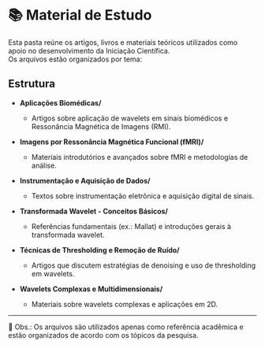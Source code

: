 # 📚 Material de Estudo

Esta pasta reúne os artigos, livros e materiais teóricos utilizados como apoio no desenvolvimento da Iniciação Científica.  
Os arquivos estão organizados por tema:

## Estrutura

- **Aplicações Biomédicas/**  
  - Artigos sobre aplicação de wavelets em sinais biomédicos e Ressonância Magnética de Imagens (RMI).  

- **Imagens por Ressonância Magnética Funcional (fMRI)/**  
  - Materiais introdutórios e avançados sobre fMRI e metodologias de análise.  

- **Instrumentação e Aquisição de Dados/**  
  - Textos sobre instrumentação eletrônica e aquisição digital de sinais.  

- **Transformada Wavelet - Conceitos Básicos/**  
  - Referências fundamentais (ex.: Mallat) e introduções gerais à transformada wavelet.  

- **Técnicas de Thresholding e Remoção de Ruído/**  
  - Artigos que discutem estratégias de denoising e uso de thresholding em wavelets.  

- **Wavelets Complexas e Multidimensionais/**  
  - Materiais sobre wavelets complexas e aplicações em 2D.  

---

📌 Obs.: Os arquivos são utilizados apenas como referência acadêmica e estão organizados de acordo com os tópicos da pesquisa.
